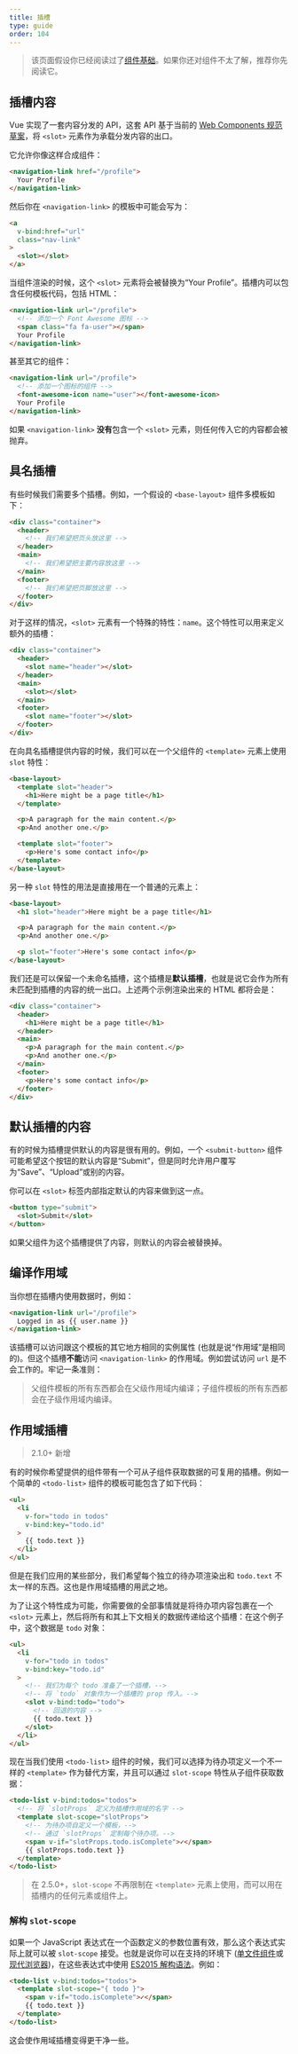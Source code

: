 ```yaml
---
title: 插槽
type: guide
order: 104
---
```


> 该页面假设你已经阅读过了[组件基础](components.html)。如果你还对组件不太了解，推荐你先阅读它。

## 插槽内容

Vue 实现了一套内容分发的 API，这套 API 基于当前的 [Web Components 规范草案](https://github.com/w3c/webcomponents/blob/gh-pages/proposals/Slots-Proposal.md)，将 `<slot>` 元素作为承载分发内容的出口。

它允许你像这样合成组件：

``` html
<navigation-link href="/profile">
  Your Profile
</navigation-link>
```

然后你在 `<navigation-link>` 的模板中可能会写为：

``` html
<a
  v-bind:href="url"
  class="nav-link"
>
  <slot></slot>
</a>
```

当组件渲染的时候，这个 `<slot>` 元素将会被替换为“Your Profile”。插槽内可以包含任何模板代码，包括 HTML：

``` html
<navigation-link url="/profile">
  <!-- 添加一个 Font Awesome 图标 -->
  <span class="fa fa-user"></span>
  Your Profile
</navigation-link>
```

甚至其它的组件：

``` html
<navigation-link url="/profile">
  <!-- 添加一个图标的组件 -->
  <font-awesome-icon name="user"></font-awesome-icon>
  Your Profile
</navigation-link>
```

如果 `<navigation-link>` **没有**包含一个 `<slot>` 元素，则任何传入它的内容都会被抛弃。

## 具名插槽

有些时候我们需要多个插槽。例如，一个假设的 `<base-layout>` 组件多模板如下：

``` html
<div class="container">
  <header>
    <!-- 我们希望把页头放这里 -->
  </header>
  <main>
    <!-- 我们希望把主要内容放这里 -->
  </main>
  <footer>
    <!-- 我们希望把页脚放这里 -->
  </footer>
</div>
```

对于这样的情况，`<slot>` 元素有一个特殊的特性：`name`。这个特性可以用来定义额外的插槽：

``` html
<div class="container">
  <header>
    <slot name="header"></slot>
  </header>
  <main>
    <slot></slot>
  </main>
  <footer>
    <slot name="footer"></slot>
  </footer>
</div>
```

在向具名插槽提供内容的时候，我们可以在一个父组件的 `<template>` 元素上使用 `slot` 特性：

```html
<base-layout>
  <template slot="header">
    <h1>Here might be a page title</h1>
  </template>

  <p>A paragraph for the main content.</p>
  <p>And another one.</p>

  <template slot="footer">
    <p>Here's some contact info</p>
  </template>
</base-layout>
```

另一种 `slot` 特性的用法是直接用在一个普通的元素上：

``` html
<base-layout>
  <h1 slot="header">Here might be a page title</h1>

  <p>A paragraph for the main content.</p>
  <p>And another one.</p>

  <p slot="footer">Here's some contact info</p>
</base-layout>
```

我们还是可以保留一个未命名插槽，这个插槽是**默认插槽**，也就是说它会作为所有未匹配到插槽的内容的统一出口。上述两个示例渲染出来的 HTML 都将会是：

``` html
<div class="container">
  <header>
    <h1>Here might be a page title</h1>
  </header>
  <main>
    <p>A paragraph for the main content.</p>
    <p>And another one.</p>
  </main>
  <footer>
    <p>Here's some contact info</p>
  </footer>
</div>
```

## 默认插槽的内容

有的时候为插槽提供默认的内容是很有用的。例如，一个 `<submit-button>` 组件可能希望这个按钮的默认内容是“Submit”，但是同时允许用户覆写为“Save”、“Upload”或别的内容。

你可以在 `<slot>` 标签内部指定默认的内容来做到这一点。

```html
<button type="submit">
  <slot>Submit</slot>
</button>
```

如果父组件为这个插槽提供了内容，则默认的内容会被替换掉。

## 编译作用域

当你想在插槽内使用数据时，例如：

``` html
<navigation-link url="/profile">
  Logged in as {{ user.name }}
</navigation-link>
```

该插槽可以访问跟这个模板的其它地方相同的实例属性 (也就是说“作用域”是相同的)。但这个插槽**不能**访问 `<navigation-link>` 的作用域。例如尝试访问 `url` 是不会工作的。牢记一条准则：

> 父组件模板的所有东西都会在父级作用域内编译；子组件模板的所有东西都会在子级作用域内编译。

## 作用域插槽

> 2.1.0+ 新增

有的时候你希望提供的组件带有一个可从子组件获取数据的可复用的插槽。例如一个简单的 `<todo-list>` 组件的模板可能包含了如下代码：

```html
<ul>
  <li
    v-for="todo in todos"
    v-bind:key="todo.id"
  >
    {{ todo.text }}
  </li>
</ul>
```

但是在我们应用的某些部分，我们希望每个独立的待办项渲染出和 `todo.text` 不太一样的东西。这也是作用域插槽的用武之地。

为了让这个特性成为可能，你需要做的全部事情就是将待办项内容包裹在一个 `<slot>` 元素上，然后将所有和其上下文相关的数据传递给这个插槽：在这个例子中，这个数据是 `todo` 对象：

```html
<ul>
  <li
    v-for="todo in todos"
    v-bind:key="todo.id"
  >
    <!-- 我们为每个 todo 准备了一个插槽，-->
    <!-- 将 `todo` 对象作为一个插槽的 prop 传入。-->
    <slot v-bind:todo="todo">
      <!-- 回退的内容 -->
      {{ todo.text }}
    </slot>
  </li>
</ul>
```

现在当我们使用 `<todo-list>` 组件的时候，我们可以选择为待办项定义一个不一样的 `<template>` 作为替代方案，并且可以通过 `slot-scope` 特性从子组件获取数据：

```html
<todo-list v-bind:todos="todos">
  <!-- 将 `slotProps` 定义为插槽作用域的名字 -->
  <template slot-scope="slotProps">
    <!-- 为待办项自定义一个模板，-->
    <!-- 通过 `slotProps` 定制每个待办项。-->
    <span v-if="slotProps.todo.isComplete">✓</span>
    {{ slotProps.todo.text }}
  </template>
</todo-list>
```

> 在 2.5.0+，`slot-scope` 不再限制在 `<template>` 元素上使用，而可以用在插槽内的任何元素或组件上。

### 解构 `slot-scope`

如果一个 JavaScript 表达式在一个函数定义的参数位置有效，那么这个表达式实际上就可以被 `slot-scope` 接受。也就是说你可以在支持的环境下 ([单文件组件](single-file-components.html)或[现代浏览器](https://developer.mozilla.org/zh-CN/docs/Web/JavaScript/Reference/Operators/Destructuring_assignment#浏览器兼容))，在这些表达式中使用 [ES2015 解构语法](https://developer.mozilla.org/zh-CN/docs/Web/JavaScript/Reference/Operators/Destructuring_assignment#解构对象)。例如：

```html
<todo-list v-bind:todos="todos">
  <template slot-scope="{ todo }">
    <span v-if="todo.isComplete">✓</span>
    {{ todo.text }}
  </template>
</todo-list>
```

这会使作用域插槽变得更干净一些。
